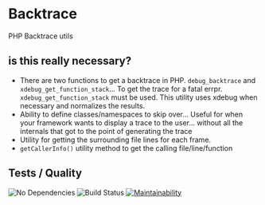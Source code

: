 # Backtrace
PHP Backtrace utils

## is this really necessary?
* There are two functions to get a backtrace in PHP.  `debug_backtrace` and `xdebug_get_function_stack`...  To get the trace for a fatal errpr. `xdebug_get_function_stack` must be used.
This utility uses xdebug when necessary and normalizes the results.
* Ability to define classes/namespaces to skip over...  Useful for when your framework wants to display a trace to the user... without all the internals that got to the point of generating the trace
* Utility for getting the surrounding file lines for each frame.
* `getCallerInfo()` utility method to get the calling file/line/function

## Tests / Quality

![No Dependencies](https://img.shields.io/badge/dependencies-none-333333.svg)
![Build Status](https://img.shields.io/github/workflow/status/bkdotcom/Backtrace/PHPUnit.svg?logo=github)
[![Maintainability](https://img.shields.io/codeclimate/maintainability/bkdotcom/Backtrace.svg?logo=codeclimate)](https://codeclimate.com/github/bkdotcom/Backtrace)
